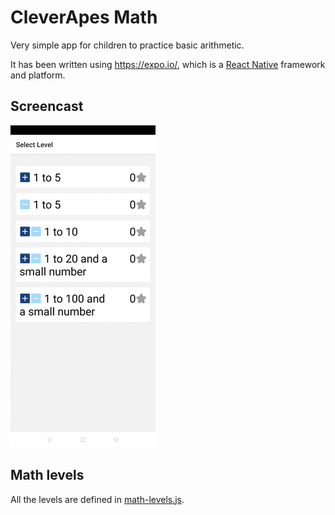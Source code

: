 # CleverApes Math

Very simple app for children to practice basic arithmetic.

It has been written using https://expo.io/, which is a [React Native](https://reactnative.dev/) framework and platform.

## Screencast

![](cleverapes-math.gif)

## Math levels

All the levels are defined in [math-levels.js](lib/math-levels.js).